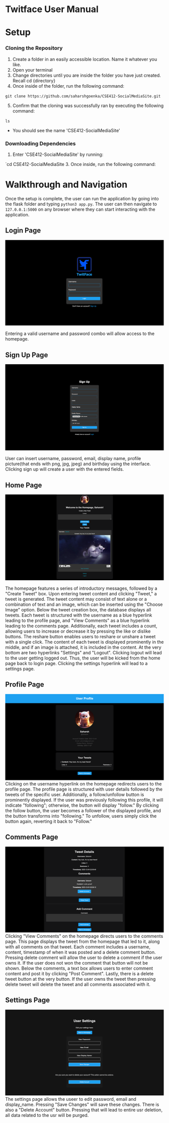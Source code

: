 # Twitface User Manual

# Setup
### Cloning the Repository
1. Create a folder in an easily accessible location. Name it whatever you like.
2. Open your terminal
3. Change directories until you are inside the folder you have just created. Recall cd {directory}
4. Once inside of the folder, run the following command:

`git clone https://github.com/saharshgoenka/CSE412-SocialMediaSite.git`

5. Confirm that the cloning was successfully ran by executing the following command:

`ls`
- You should see the name 'CSE412-SocialMediaSite'

### Downloading Dependencies
1. Enter 'CSE412-SocialMediaSite' by running:

`cd CSE412-SocialMediaSite
3. Once inside, run the following command:


# Walkthrough and Navigation

Once the setup is complete, the user can run the application by going into the flask folder and typing ```python3 app.py```. The user can then navigate to ```127.0.0.1:5000``` on any browser where they can start interacting with the application.


## Login Page
![Login Page Screenshot](screenshots/LogIn-Page.png)

Entering a valid username and password combo will allow access to the homepage.


## Sign Up Page
![Signup Page Screenshot](screenshots/SignUp-Page.png)

User can insert username, password, email, display name, profile picture(that ends with png, jpg, jpeg) and birthday using the interface. Clicking sign up will create a user with the entered fields.

## Home Page
![Home Page Screenshot](screenshots/Home-Page.png)

The homepage features a series of introductory messages, followed by a "Create Tweet" box. Upon entering tweet content and clicking "Tweet," a tweet is generated. The tweet content may consist of text alone or a combination of text and an image, which can be inserted using the "Choose Image" option. Below the tweet creation box, the database displays all tweets. Each tweet is structured with the username as a blue hyperlink leading to the profile page, and "View Comments" as a blue hyperlink leading to the comments page. Additionally, each tweet includes a count, allowing users to increase or decrease it by pressing the like or dislike buttons. The reshare button enables users to reshare or unshare a tweet with a single click. The content of each tweet is displayed prominently in the middle, and if an image is attached, it is included in the content. At the very bottom are two hyperlinks "Settings" and "Logout". Clicking logout will lead to the user getting logged out. Thus, the user will be kicked from the home page back to login page. Clicking the settings hyperlink will lead to a settings page.

## Profile Page
![Profile Page Screenshot](screenshots/Profile-Page.png)
Clicking on the username hyperlink on the homepage redirects users to the profile page. The profile page is structured with user details followed by the tweets of the specific user. Additionally, a follow/unfollow button is prominently displayed. If the user was previously following this profile, it will indicate "following"; otherwise, the button will display "follow." By clicking the follow button, the user becomes a follower of the displayed profile, and the button transforms into "following." To unfollow, users simply click the button again, reverting it back to "Follow."

## Comments Page
![Comments Page Screenshot](screenshots/Comments-Page.png)
Clicking "View Comments" on the homepage directs users to the comments page. This page displays the tweet from the homepage that led to it, along with all comments on that tweet. Each comment includes a username, content, timestamp of when it was posted and a delete comment button. Pressing delete comment will allow the user to delete a comment if the user owns it. If the user does not won the comment that button will not be shown. Below the comments, a text box allows users to enter comment content and post it by clicking "Post Comment". Lastly, there is a delete tweet button at the very button. If the user owns the tweet then pressing delete tweet will delete the tweet and all comments associated with it.

## Settings Page
![Settings Page Screenshot](screenshots/Settings-Page.png)
The settings page allows the useer to edit password, email and display_name. Pressing "Save Changes" will save these changes. There is also a "Delete Account" button. Pressing that will lead to entire usr deletion, all data related to the usr will be purged.
